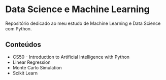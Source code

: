 # Data Science e Machine Learning

Repositório dedicado ao meu estudo de Machine Learning e Data Science com Python.

## Conteúdos

- CS50 - Introduction to Artificial Intelligence with Python
- Linear Regression
- Monte Carlo Simulation
- Scikit Learn

